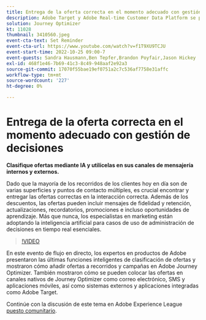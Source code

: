 ```yaml
---
title: Entrega de la oferta correcta en el momento adecuado con gestión de decisiones
description: Adobe Target y Adobe Real-time Customer Data Platform se pueden integrar para ofrecer una experiencia del cliente más personalizada. En este evento en directo, vea cómo la integración de estas dos plataformas puede ayudar a las empresas a recopilar datos en tiempo real y, a continuación, crear y probar experiencias segmentadas. Vea el proceso de extremo a extremo de esta potente capacidad en una demostración en directo.
solution: Journey Optimizer
kt: 11028
thumbnail: 3410560.jpeg
event-cta-text: Set Reminder
event-cta-url: https://www.youtube.com/watch?v=f1T9XU9TCJU
event-start-time: 2022-10-25 09:00-7
event-guests: Sandra Hausmann,Ben Tepfer,Brandon Poyfair,Jason Hickey
exl-id: 468f1e46-7b69-41c3-8c49-948aaf2e92a3
source-git-commit: 17070f55bae19ef0751a2c7c536af7758e31affc
workflow-type: tm+mt
source-wordcount: '227'
ht-degree: 0%

---
```


# Entrega de la oferta correcta en el momento adecuado con gestión de decisiones

**Clasifique ofertas mediante IA y utilícelas en sus canales de mensajería internos y externos.**

Dado que la mayoría de los recorridos de los clientes hoy en día son de varias superficies y puntos de contacto múltiples, es crucial encontrar y entregar las ofertas correctas en la interacción correcta. Además de los descuentos, las ofertas pueden incluir mensajes de fidelidad y retención, actualizaciones, recordatorios, promociones e incluso oportunidades de aprendizaje. Más que nunca, los especialistas en marketing están adoptando la inteligencia artificial para casos de uso de administración de decisiones en tiempo real esenciales.

>[!VIDEO](https://video.tv.adobe.com/v/3410560/?quality=12&learn=on)

En este evento de flujo en directo, los expertos en productos de Adobe presentaron las últimas funciones inteligentes de clasificación de ofertas y mostraron cómo añadir ofertas a recorridos y campañas en Adobe Journey Optimizer.  También mostraron cómo se pueden colocar las ofertas en canales nativos de Journey Optimizer como correo electrónico, SMS y aplicaciones móviles, así como sistemas externos y aplicaciones integradas como Adobe Target.

Continúe con la discusión de este tema en Adobe Experience League [puesto comunitario](https://experienceleaguecommunities.adobe.com/t5/journey-optimizer-discussions/experience-league-live-post-session-discussion-deliver-the-right/m-p/554802#M55).
